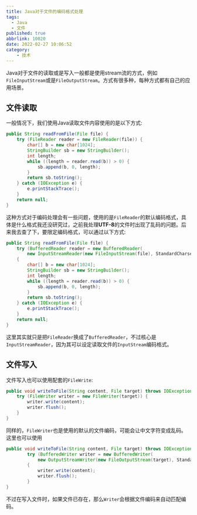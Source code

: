 ```yaml
---
title: Java对于文件的编码格式处理
tags:
  - Java
  - 文件
published: true
abbrlink: 10020
date: 2022-02-27 10:06:52
category:
	- 技术
---
```

Java对于文件的读取或是写入一般都是使用stream流的方式，例如`FileInputStream`或是`FileOutputStream`。方式有很多种，每种方式都有自己的应用场景。

## 文件读取

一般情况下，我们使用Java读取文件内容使用的是以下方式:

```java
public String readFromFile(File file) {
    try (FileReader reader = new FileReader(file)) {
        char[] b = new char[1024];
        StringBuilder sb = new StringBuilder();
        int length;
        while ((length = reader.read(b)) > 0) {
            sb.append(b, 0, length);
        }
        return sb.toString();
    } catch (IOException e) {
        e.printStackTrace();
    }
    return null;
}
```

这种方式对于编码处理会有一些问题，使用的是`FileReader`的默认编码格式，具体是什么格式我还没研究过，之前我处理**UTF-8**的文件时出现了乱码的问题。后来我去查了下，要限定编码格式，可以通过以下方式:

```java
public String readFromFile(File file) {
    try (BufferedReader reader = new BufferedReader(
        new InputStreamReader(new FileInputStream(file), StandardCharsets.UTF_8)))
    {
        char[] b = new char[1024];
        StringBuilder sb = new StringBuilder();
        int length;
        while ((length = reader.read(b)) > 0) {
            sb.append(b, 0, length);
        }
        return sb.toString();
    } catch (IOException e) {
        e.printStackTrace();
    }
    return null;
}
```

这里其实就只是把`FileReader`换成了`BufferedReader`，不过核心是`InputStreamReader`，因为其可以设定读取文件的`InputStream`编码格式。

## 文件写入

文件写入也可以使用配套的`FileWrite`:

```java
public void writeToFile(String content, File target) throws IOException {
    try (FileWriter writer = new FileWriter(target)) {
        writer.write(content);
        writer.flush();
    }
}
```

同样的，`FileWriter`也是使用的默认的文件编码，可能会让中文字符变成乱码。这里也可以使用

```java
public void writeToFile(String content, File target) throws IOException {
        try (BufferedWriter writer = new BufferedWriter(
            new OutputStreamWriter(new FileOutputStream(target), StandardCharsets.UTF_8)))
        {
            writer.write(content);
            writer.flush();
        }
}
```

不过在写入文件时，如果文件已存在，那么`Writer`会根据文件编码来自动匹配编码。
